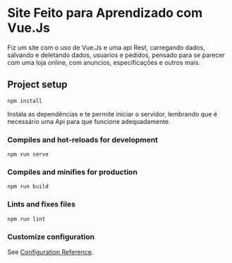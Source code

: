 # Site Feito para Aprendizado com Vue.Js
Fiz um site com o uso de Vue.Js e uma api Rest, carregando dados, salvando e deletando dados, usuarios e pedidos, pensado para se parecer com uma loja online, com anuncios, especificações e outros mais.


## Project setup
```
npm install
```
Instala as dependências e te permite iniciar o servidor, lembrando que é necessário uma Api para que funcione adequadamente.

### Compiles and hot-reloads for development
```
npm run serve
```

### Compiles and minifies for production
```
npm run build
```

### Lints and fixes files
```
npm run lint
```

### Customize configuration
See [Configuration Reference](https://cli.vuejs.org/config/).
